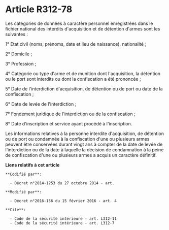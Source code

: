 # Article R312-78

Les catégories de données à caractère personnel enregistrées dans le fichier national des interdits d'acquisition et de
détention d'armes sont les suivantes : 

1° Etat civil (noms, prénoms, date et lieu de naissance), nationalité ; 

2° Domicile ; 

3° Profession ; 

4° Catégorie ou type d'arme et de munition dont l'acquisition, la détention ou le port sont interdits ou dont la confiscation
a été prononcée ; 

5° Date de l'interdiction d'acquisition, de détention ou de port ou date de la confiscation ; 

6° Date de levée de l'interdiction ; 

7° Fondement juridique de l'interdiction ou de la confiscation ; 

8° Date d'inscription et service ayant procédé à l'inscription. 

Les informations relatives à la personne interdite d'acquisition, de détention ou de port ou condamnée à la confiscation
d'une ou plusieurs armes peuvent être conservées durant vingt ans à compter de la date de levée de l'interdiction ou de la
date à laquelle la décision de condamnation à la peine de confiscation d'une ou plusieurs armes a acquis un caractère
définitif.

**Liens relatifs à cet article**

	**Codifié par**:

	  - Décret n°2014-1253 du 27 octobre 2014 - art.

	**Modifié par**:

	  - Décret n°2016-156 du 15 février 2016 - art. 4

	**Cite**:

	  - Code de la sécurité intérieure - art. L312-11
	  - Code de la sécurité intérieure - art. L312-7
